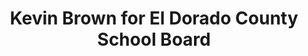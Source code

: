 ---
layout: post
title: Kevin Brown for El Dorado County School Board
tags:
- web
thumb: /images/portfolio/kevin-brown-for-school-board.jpg
images: 
- /images/portfolio/kevin-brown-for-school-board.jpg
imgurl: http://kevinbrownforschoolboard.com/
---
